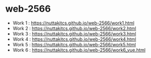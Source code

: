 # web-2566
* Work 1 : https://nuttakitcs.github.io/web-2566/work1.html
* Work 2 : https://nuttakitcs.github.io/web-2566/work2.html
* Work 3 : https://nuttakitcs.github.io/web-2566/work3.html
* Work 4 : https://nuttakitcs.github.io/web-2566/work4.html
* Work 5 : https://nuttakitcs.github.io/web-2566/work5.html
* Work 6 : https://nuttakitcs.github.io/web-2566/work6_vue.html
